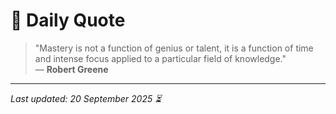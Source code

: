 # 📜 Daily Quote

> "Mastery is not a function of genius or talent, it is a function of time and intense focus applied to a particular field of knowledge."  
> — **Robert Greene**

---

_Last updated: 20 September 2025 ⏳_
